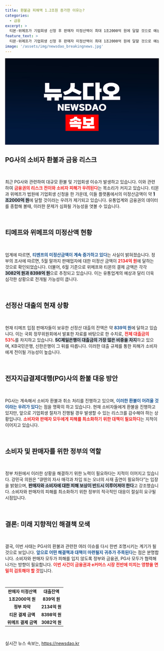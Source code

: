 ```yaml
---
title: 환불금 피해액 1.2조원 증가한 이유는?
categories:
  - 금융
excerpt: >
  티몬·위메프가 기업회생 신청 후 판매자 미정산액이 최대 1조2000억 원에 달할 것으로 예상됩니다. 소비자 피해와 금융권 리스크가 우려되는 가운데, PG사들은 환불을 계속 진행 중입니다.
feature_text: >
  티몬·위메프가 기업회생 신청 후 판매자 미정산액이 최대 1조2000억 원에 달할 것으로 예상됩니다. 소비자 피해와 금융권 리스크가 우려되는 가운데, PG사들은 환불을 계속 진행 중입니다.
image: '/assets/img/newsdao_breakingnews.jpg'
---
```


<p><img src="/assets/img/newsdao_breakingnews.jpg" alt="implanttips 속보" /></p>

<h2 data-ke-size="size26">PG사의 소비자 환불과 금융 리스크</h2>

<p data-ke-size="size16">&nbsp;</p>

<p>최근 PG사와 관련하여 대규모 환불 및 기업회생 이슈가 발생하고 있습니다. 이와 관련하여 <b><span style="color: #ee2323;">금융권의 리스크 전이와 소비자 피해가 우려된다</span></b>는 목소리가 커지고 있습니다. 티몬과 위메프가 법원에 기업회생 신청을 한 가운데, 이들 플랫폼에서의 미정산금액이 약 <b><span style="background-color: #21538527;">1조2000억 원</span></b>에 달할 것이라는 우려가 제기되고 있습니다. 유통업계와 금융권의 데이터를 종합해 볼때, 이러한 문제가 심화될 가능성을 엿볼 수 있습니다. </p>

<p data-ke-size="size16">&nbsp;</p>

<h2 data-ke-size="size26">티메프와 위메프의 미정산액 현황</h2>

<p data-ke-size="size16">&nbsp;</p>

<p>업계에 따르면, <b><span style="color: #1a5490;">티멘프의 미정산금액이 계속 증가하고 있다</span></b>는 사실이 밝혀졌습니다. 정부의 조사에 따르면, 5월 말까지 판매업자에 대한 미정산 금액이 <b><span style="color: #ee2323;">2134억 원</span></b>에 달하는 것으로 확인되었습니다. 더불어, 6월 기준으로 위메프와 티몬의 결제 금액은 각각 <b><span style="background-color: #21538527;">3082억 원과 8398억 원</span></b>으로 추정되고 있습니다. 이는 유통업계의 예상과 달리 더욱 심각한 상황으로 전개될 가능성이 큽니다.</p>

<p data-ke-size="size16">&nbsp;</p>

<h2 data-ke-size="size26">선정산 대출의 현재 상황</h2>

<p data-ke-size="size16">&nbsp;</p>

<p>현재 티메프 입점 판매자들이 보유한 선정산 대출의 잔액은 약 <b><span style="color: #1a5490;">839억 원</span></b>에 달하고 있습니다. 이는 국회 정무위원회에서 발표한 자료를 바탕으로 한 수치로, <b><span style="color: #ee2323;">전체 대출금의 53%</span></b>를 차지하고 있습니다. <b><span style="background-color: #21538527;">SC제일은행이 대출금의 가장 많은 비중을 차지</span></b>하고 있으며, KB국민은행, 신한은행이 그 뒤를 따릅니다. 이러한 대출 규제를 통한 피해가 소비자에게 전이될 가능성이 높습니다.</p>

<p data-ke-size="size16">&nbsp;</p>

<h2 data-ke-size="size26">전자지급결제대행(PG)사의 환불 대응 방안</h2>

<p data-ke-size="size16">&nbsp;</p>

<p>PG사는 계속해서 소비자 환불과 취소 처리를 진행하고 있으며, <b><span style="color: #1a5490;">이러한 환불이 어려울 것이라는 우려가 있다</span></b>는 점을 명확히 하고 있습니다. 현재 소비자들에게 환불을 진행하고 있지만, 앞으로 기업회생 절차가 진행될 경우 발생할 수 있는 리스크를 감수해야 하는 상황입니다. <b><span style="color: #ee2323;">소비자와 판매자 모두에게 피해를 최소화하기 위한 대책이 필요하다</span></b>는 지적이 이어지고 있습니다.</p>

<p data-ke-size="size16">&nbsp;</p>

<h2 data-ke-size="size26">소비자 및 판매자를 위한 정부의 역할</h2>

<p data-ke-size="size16">&nbsp;</p>

<p>정부 차원에서 이러한 상황을 해결하기 위한 노력이 필요하다는 지적이 이어지고 있습니다. 강민국 의원은 “큐텐의 자사 매각과 차입 또는 오너의 사재 출연이 필요하다”는 입장을 밝혔으며, <b><span style="background-color: #21538527;">판매자와 소비자에 대한 피해 보상이 반드시 이루어져야 한다</span></b>고 강조했습니다. 소비자와 판매자의 피해를 최소화하기 위한 정부의 적극적인 대응이 절실히 요구될 시점입니다.</p>

<p data-ke-size="size16">&nbsp;</p>

<h2 data-ke-size="size26">결론: 미래 지향적인 해결책 모색</h2>

<p data-ke-size="size16">&nbsp;</p>

<p>결국, 이번 사태는 PG사의 환불과 관련한 여러 이슈를 다시 한번 조명시키는 계기가 될 것으로 보입니다. <b><span style="color: #1a5490;">앞으로 어떤 해결책과 대책이 마련될지 귀추가 주목된다</span></b>는 점은 분명합니다. 소비자와 판매자 모두가 피해를 입지 않도록 정부와 금융권, PG사 모두가 협력해 나가는 방향이 필요합니다. <b><span style="color: #ee2323;">이번 사건이 금융권과 e커머스 시장 전반에 미치는 영향을 면밀히 검토해야 할 것</span></b>입니다. </p>

<p data-ke-size="size16">&nbsp;</p>

<table>
<tr>
    <td style="text-align: center; height: 17px;"><b>판매자 미정산액</b></td>
    <td style="text-align: center; height: 17px;"><b>대출잔액</b></td>
</tr>
<tr>
    <td style="text-align: center; height: 17px;"><b>1조2000억 원</b></td>
    <td style="text-align: center; height: 17px;"><b>839억 원</b></td>
</tr>
<tr>
    <td style="text-align: center; height: 17px;"><b>정부 파악</b></td>
    <td style="text-align: center; height: 17px;"><b>2134억 원</b></td>
</tr>
<tr>
    <td style="text-align: center; height: 17px;"><b>티몬 결제 금액</b></td>
    <td style="text-align: center; height: 17px;"><b>8398억 원</b></td>
</tr>
<tr>
    <td style="text-align: center; height: 17px;"><b>위메프 결제 금액</b></td>
    <td style="text-align: center; height: 17px;"><b>3082억 원</b></td>
</tr>
</table>

<p data-ke-size="size16">&nbsp;</p>
실시간 뉴스 속보는, <a href="https://newsdao.kr" rel="dofollow">https://newsdao.kr</a>


